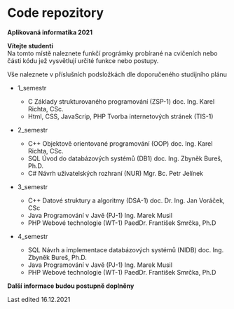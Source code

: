 # Code repozitory
**Aplikovaná informatika 2021**


**Vítejte studenti**  
Na tomto místě naleznete funkčí prográmky probírané na cvičeních nebo části kódu jež vysvětlují určité funkce nebo postupy.

Vše naleznete v příslušních podsložkách dle doporučeného studijního plánu

* 1_semestr
  * C 	Základy strukturovaného programování (ZSP-1) 	doc. Ing. Karel Richta, CSc.
  * Html, CSS, JavaScrip, PHP    	Tvorba internetových stránek (TIS-1)

* 2_semestr
  * C++    Objektově orientované programování (OOP) 	doc. Ing. Karel Richta, CSc.
  * SQL 	  Úvod do databázových systémů (DB1) doc. Ing. Zbyněk Bureš, Ph.D.
  * C#     Návrh uživatelských rozhraní (NUR) 	Mgr. Bc. Petr Jelínek

* 3_semestr
  * C++	  Datové struktury a algoritmy (DSA-1) 	doc. Dr. Ing. Jan Voráček, CSc
  * Java 	Programování v Javě (PJ-1) 	Ing. Marek Musil
  * PHP    Webové technologie (WT-1) 	PaedDr. František Smrčka, Ph.D

* 4_semestr
  * SQL 	  Návrh a implementace databázových systémů (NIDB) doc. Ing. Zbyněk Bureš, Ph.D.
  * Java 	Programování v Javě (PJ-1) 	Ing. Marek Musil
  * PHP    Webové technologie (WT-1) 	PaedDr. František Smrčka, Ph.D
    
**Další informace budou postupně doplněny**

Last edited 16.12.2021
